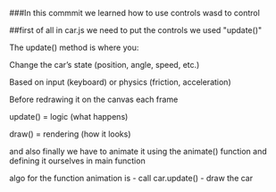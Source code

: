 ###In this commmit we learned how to use controls wasd to control

##first of all in car.js we need to put the controls we used "update()"

The update() method is where you:

Change the car’s state (position, angle, speed, etc.)

Based on input (keyboard) or physics (friction, acceleration)

Before redrawing it on the canvas each frame


update() = logic (what happens)

draw() = rendering (how it looks)


and also finally we have to animate it using the animate() function and defining it ourselves in main function


algo for the function animation is
    - call car.update()
    - draw the car